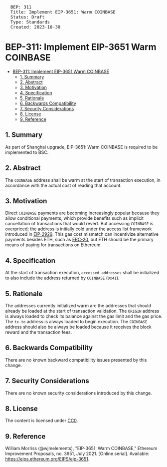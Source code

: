 <pre>
  BEP: 311
  Title: Implement EIP-3651: Warm COINBASE
  Status: Draft
  Type: Standards
  Created: 2023-10-30
</pre>


# BEP-311: Implement EIP-3651 Warm COINBASE

- [BEP-311: Implement EIP-3651 Warm COINBASE](#bep-311-implement-eip-3651-warm-coinbase)
  - [1. Summary](#1-summary)
  - [2. Abstract](#2-abstract)
  - [3. Motivation](#3-motivation)
  - [4. Specification](#4-specification)
  - [5. Rationale](#5-rationale)
  - [6. Backwards Compatibility](#6-backwards-compatibility)
  - [7. Security Considerations](#7-security-considerations)
  - [8. License](#8-license)
  - [9. Reference](#9-reference)


## 1. Summary
As part of Shanghai upgrade, EIP-3651: Warm COINBASE is required to be implemented to BSC.

## 2. Abstract

The `COINBASE` address shall be warm at the start of transaction execution, in accordance with the actual cost of reading that account.

## 3. Motivation

Direct `COINBASE` payments are becoming increasingly popular because they allow conditional payments, which provide benefits such as implicit cancellation of transactions that would revert.
But accessing `COINBASE` is overpriced; the address is initially cold under the access list framework introduced in [EIP-2929](./eip-2929.md).
This gas cost mismatch can incentivize alternative payments besides ETH, such as [ERC-20](./eip-20.md), but ETH should be the primary means of paying for transactions on Ethereum.

## 4. Specification

At the start of transaction execution, `accessed_addresses` shall be initialized to also include the address returned by `COINBASE` (`0x41`).

## 5. Rationale

The addresses currently initialized warm are the addresses that should already be loaded at the start of transaction validation.
The `ORIGIN` address is always loaded to check its balance against the gas limit and the gas price.
The `tx.to` address is always loaded to begin execution.
The `COINBASE` address should also be always be loaded because it receives the block reward and the transaction fees.

## 6. Backwards Compatibility

There are no known backward compatibility issues presented by this change.

## 7. Security Considerations

There are no known security considerations introduced by this change.

## 8. License

The content is licensed under [CC0](https://creativecommons.org/publicdomain/zero/1.0/).

## 9. Reference

William Morriss (@wjmelements), "EIP-3651: Warm COINBASE," Ethereum Improvement Proposals, no. 3651, July 2021. [Online serial]. Available: https://eips.ethereum.org/EIPS/eip-3651.